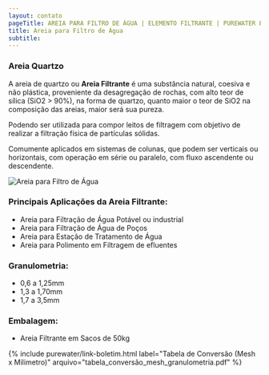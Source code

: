 ```yaml
---
layout: contato
pageTitle: AREIA PARA FILTRO DE ÁGUA | ELEMENTO FILTRANTE | PUREWATER EFLUENTES
title: Areia para Filtro de Água
subtitle: 
---
```


### **Areia Quartzo**

A areia de quartzo ou **Areia Filtrante** é uma substância natural, coesiva e não plástica, proveniente da desagregação de rochas, com alto teor de sílica (SiO2 > 90%), na forma de quartzo, quanto maior o teor de SiO2 na composição das areias, maior será sua pureza. 

Podendo ser utilizada para compor leitos de filtragem com objetivo de realizar a filtração física de partículas sólidas.

Comumente aplicados em sistemas de colunas, que podem ser verticais ou horizontais, com operação em série ou paralelo, com fluxo ascendente ou descendente.


<img class="img-responsive pull-right" style="max-width: 40%;" src="../../website/images/areia quartzo anuncio 3.png" alt="Areia para Filtro de Água">

### **Principais Aplicações da Areia Filtrante:**

- Areia para Filtração de Água Potável ou industrial
- Areia para Filtração de Água de Poços
- Areia para Estação de Tratamento de Água
- Areia para Polimento em Filtragem de efluentes


### **Granulometria:**

- 0,6 a 1,25mm
- 1,3 a 1,70mm
- 1,7 a 3,5mm

### **Embalagem:** 

- Areia Filtrante em Sacos de 50kg

<p>

>
{% include purewater/link-boletim.html 
   label="Tabela de Conversão (Mesh x Milimetro)" 
   arquivo="tabela_conversão_mesh_granulometria.pdf" %}
>



